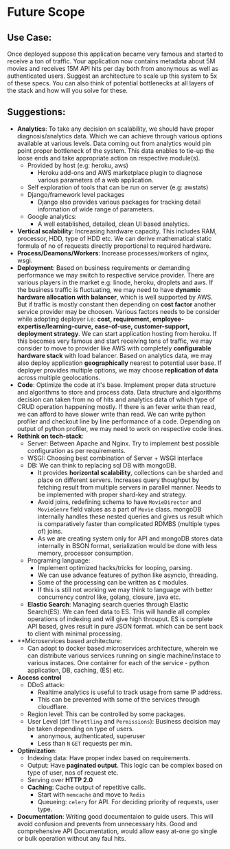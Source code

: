 # Future Scope


## Use Case:
Once deployed suppose this application became very famous and started to receive a ton of traffic. Your application now contains metadata about 5M movies and receives 15M API hits per day both from anonymous as well as authenticated users. Suggest an  architecture to scale up this system to 5x of these specs. You can also think of potential bottlenecks at all layers of the stack and how will you solve for these.


## Suggestions:
- **Analytics**: To take any decision on scalability, we should have proper diagnosis/analytics data. Which we can achieve through various options available at various levels. Data coming out from analytics would pin point proper bottleneck of the system. This data enables to tie-up the loose ends and take appropriate action on respective module(s).
    + Provided by host (e.g: heroku, aws)
        * Heroku add-ons and AWS marketplace plugin to diagnose various parameters of a web application.
    + Self exploration of tools that can be run on server (e.g: awstats)
    + Django/framework level packages
        * Django also provides various packages for tracking detail information of wide range of parameters.
    + Google analytics:
        * A well established, detailed, clean UI based analytics.
- **Vertical scalability**: Increasing hardware capacity. This includes RAM, processor, HDD, type of HDD etc. We can derive mathematical static formula of no of requests directly proportional to required hardware.
- **Process/Deamons/Workers**: Increase processes/workers of nginx, wsgi.
- **Deployment**: Based on business requirements or demanding performance we may switch to respective service provider. There are various players in the market e.g: linode, heroku, droplets and aws. If the business traffic is fluctuating, we may need to have **dynamic hardware allocation with balancer**, which is well supported by AWS. But if traffic is mostly constant then depending on **cost factor** another service provider may be choosen. Various factors needs to be consider while adopting deployer i.e: **cost, requirement, employee-expertise/learning-curve, ease-of-use, customer-support, deployment strategy**. We can start application hosting from heroku. If this becomes very famous and start receiving tons of traffic, we may consider to move to provider like AWS with completely **configurable hardware stack** with load balancer. Based on analytics data, we may also deploy application **geographically** nearest to potential user base. If deployer provides multiple options, we may choose **replication of data** across multiple geolocations.
- **Code**: Optimize the code at it's base. Implement proper data structure and algorithms to store and process data. Data structure and algorithms decision can taken from no of hits and analytics data of which type of CRUD operation happening mostly. If there is an fever write than read, we can afford to have slower write than read. We can write python profiler and checkout line by line performance of a code. Depending on output of python profiler, we may need to work on respective code lines.
- **Rethink on tech-stack**:
    + Server: Between Apache and Nginx. Try to implement best possible configuration as per requirements.
    + WSGI: Choosing best combination of Server + WSGI interface
    + DB: We can think to replacing sql DB with mongoDB.
        * It provides **horizontal scalability**, collections can be sharded and place on different servers. Increases query thoughput by fetching result from multiple servers in parallel manner. Needs to be implemented with proper shard-key and strategy.
        * Avoid joins, redefining schema to have `MovieDirector` and `MovieGenre` field values as a part of `Movie` class. mongoDB internally handles these nested queries and gives us result which is comparatively faster than complicated RDMBS (multiple types of) joins.
        * As we are creating system only for API and mongoDB stores data internally in BSON format, serialization would be done with less memory, processor consumption.
    + Programing language: 
        * Implement optimized hacks/tricks for looping, parsing.
        * We can use advance features of python like asyncio, threading.
        * Some of the processing can be written as **`C`** modules.
        * If this is still not working we may think to language with better concurrency control like, golang, closure, java etc.
    + **Elastic Search**: Managing search queries through Elastic Search(ES). We can feed data to ES. This will handle all complex operations of indexing and will give high throuput. ES is complete API based, gives result in pure JSON format. which can be sent back to client with minimal processing.
- **Microservices based architecture:
    + Can adopt to docker based microservices architecture, wherein we can distribute various services running on single machine/instace to various instaces. One container for each of the service - python application, DB, caching, (ES) etc.  
- **Access control**
    + DDoS attack:
        * Realtime analytics is useful to track usage from same IP address.
        * This can be prevented with some of the services through cloudflare.
    + Region level: This can be controlled by some packages.
    + User Level (drf `Throttling` and `Permissions`): Business decision may be taken depending on type of users.
        * anonymous, authenticated, superuser
        * Less than `N` `GET` requests per min.
- **Optimization**:
    + Indexing data: Have proper index based on requirements.
    + Output: Have **paginated output**. This logic can be complex based on type of user, nos of request etc.
    + Serving over **HTTP 2.0**
    + **Caching**: Cache output of repetitive calls.
       * Start with `memcache` and move to `Redis`
       * Queueing: `celery` for API. For deciding priority of requests, user type.
- **Documentation**: Writing good documentaion to guide users. This will avoid confusion and prevents from unnecessary hits. Good and comprehensive API Documentation, would allow easy at-one go single or bulk operation without any faul hits.